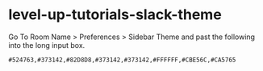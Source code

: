 # level-up-tutorials-slack-theme

Go To Room Name > Preferences > Sidebar Theme and past the following into the long input box.

```
#524763,#373142,#82D8D8,#373142,#373142,#FFFFFF,#CBE56C,#CA5765
```
